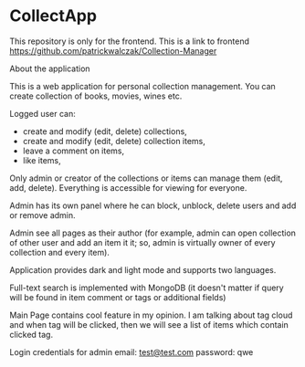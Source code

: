 # CollectApp

This repository is only for the frontend. This is a link to frontend https://github.com/patrickwalczak/Collection-Manager

About the application

This is a web application for personal collection management. You can create collection of books, movies, wines etc.

Logged user can:

- create and modify (edit, delete) collections,
- create and modify (edit, delete) collection items,
- leave a comment on items,
- like items,

Only admin or creator of the collections or items can manage them (edit, add, delete). Everything is accessible for viewing for everyone.

Admin has its own panel where he can block, unblock, delete users and add or remove admin.

Admin see all pages as their author (for example, admin can open collection of other user and add an item it it; so, admin is virtually owner of every collection and every item).

Application provides dark and light mode and supports two languages.

Full-text search is implemented with MongoDB (it doesn't matter if query will be found in item comment or tags or additional fields)

Main Page contains cool feature in my opinion. I am talking about tag cloud and when tag will be clicked, then we will see a list of items which contain clicked tag.

Login credentials for admin
email: test@test.com
password: qwe
